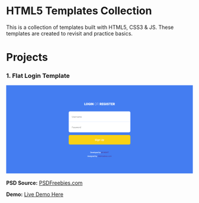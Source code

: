 # HTML5 Templates Collection
This is a collection of templates built with HTML5, CSS3 &amp; JS. These templates are created to revisit and practice basics.

# Projects

### 1. Flat Login Template

![Flat Login Template](https://raw.githubusercontent.com/mimukit/html5-templates-collection/master/screenshots/1-flat-login-template.png "Flat Login Template")

**PSD Source:** [PSDFreebies.com](https://psdfreebies.com/psd/4-flat-style-login-screens-psd/ "PSDFreebies.com")

**Demo:** [Live Demo Here](https://projects.netlify.com/1-flat-login-template/ "Live Demo Here")
